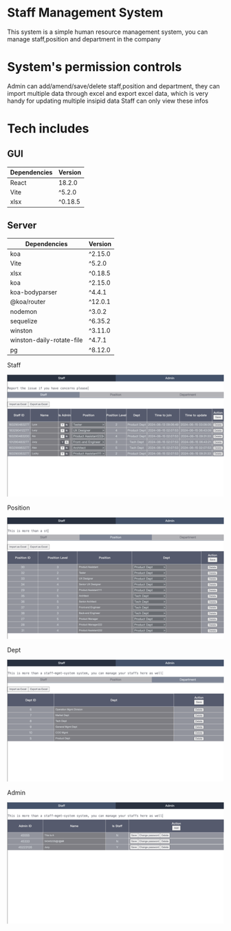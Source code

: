 # Staff Management System

This system is a simple human resource management system, you can manage staff,position and department in the company

# System's permission controls
Admin can add/amend/save/delete staff,position and department, they can import multiple data through excel and export excel data, which is very handy for updating multiple insipid data
Staff can only view these infos

# Tech includes

## GUI
| Dependencies         | Version               |
| -------------------- | :-------------------- |
| React                | 18.2.0                |
| Vite                 | ^5.2.0                |
| xlsx                 | ^0.18.5               |

## Server
| Dependencies               | Version               |
| --------------------       | :-------------------- |
| koa                        | ^2.15.0               |
| Vite                       | ^5.2.0                |
| xlsx                       | ^0.18.5               |
| koa                        | ^2.15.0               |
| koa-bodyparser             | ^4.4.1                |
| @koa/router                | ^12.0.1               |
| nodemon                    | ^3.0.2                |
| sequelize                  | ^6.35.2               |
| winston                    | ^3.11.0               |
| winston-daily-rotate-file  | ^4.7.1                |
| pg                         | ^8.12.0               |

Staff

<img alt="sponsors" src="./readme-img/staff.png">

Position

<img alt="sponsors" src="./readme-img/position.png">

Dept

<img alt="sponsors" src="./readme-img/dept.png">

Admin

<img alt="sponsors" src="./readme-img/admin.png">